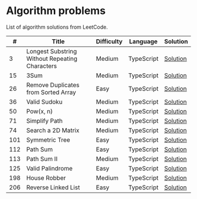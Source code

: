 # Algorithm problems

List of algorithm solutions from LeetCode.


\#  | Title           | Difficulty | Language | Solution
---|---|---|---|---
3 | Longest Substring Without Repeating Characters | Medium | TypeScript | [Solution](https://github.com/mayra-palomares/algorithm-problems/blob/main/LeetCode/3.%20Longest%20Substring%20Without%20Repeating%20Characters%20(Medium)/README.md)|
15 | 3Sum | Medium | TypeScript | [Solution](https://github.com/mayra-palomares/algorithm-problems/blob/main/LeetCode/15.%203Sum/README.md)|
26 | Remove Duplicates from Sorted Array | Easy | TypeScript | [Solution](https://github.com/mayra-palomares/algorithm-problems/blob/main/LeetCode/26.%20Remove%20Duplicates%20from%20Sorted%20Array/README.md)|
36 | Valid Sudoku | Medium | TypeScript | [Solution](https://github.com/mayra-palomares/algorithm-problems/blob/main/LeetCode/36.%20Valid%20Sudoku/README.md)|
50 | Pow(x, n) | Medium | TypeScript | [Solution](https://github.com/mayra-palomares/algorithm-problems/blob/main/LeetCode/50.%20Pow(x%2C%20n)/README.md)|
71 | Simplify Path  | Medium | TypeScript | [Solution](https://github.com/mayra-palomares/algorithm-problems/blob/main/LeetCode/71.%20Simplify%20Path/README.md)|
74 | Search a 2D Matrix  | Medium | TypeScript | [Solution](https://github.com/mayra-palomares/algorithm-problems/blob/main/LeetCode/74.%20Search%20a%202D%20Matrix/README.md)|
101 | Symmetric Tree | Easy | TypeScript | [Solution](https://github.com/mayra-palomares/algorithm-problems/blob/main/LeetCode/101.%20Symmetric%20Tree/README.md)|
112 | Path Sum  | Easy | TypeScript | [Solution](https://github.com/mayra-palomares/algorithm-problems/blob/main/LeetCode/112.%20Path%20Sum/README.md)|
113 | Path Sum II | Medium | TypeScript | [Solution](https://github.com/mayra-palomares/algorithm-problems/blob/main/LeetCode/113.%20Path%20Sum%20II/README.md)|
125 | Valid Palindrome | Easy | TypeScript | [Solution](https://github.com/mayra-palomares/algorithm-problems/blob/main/LeetCode/125.%20Valid%20Palindrome/README.md)|
198 | House Robber | Medium | TypeScript | [Solution](https://github.com/mayra-palomares/algorithm-problems/blob/main/LeetCode/198.%20House%20Robber/README.md)|
206 | Reverse Linked List | Easy | TypeScript | [Solution](https://github.com/mayra-palomares/algorithm-problems/blob/main/LeetCode/206.%20Reverse%20Linked%20List/README.md)|